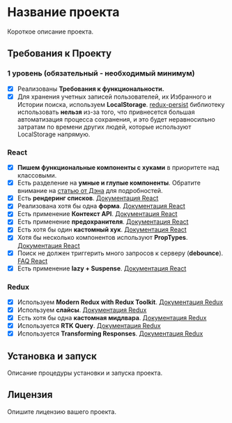 # Название проекта

Короткое описание проекта.

## Требования к Проекту

### 1 уровень (обязательный - необходимый минимум)

- [x]  Реализованы **Требования к функциональности.**
- [x]  Для хранения учетных записей пользователей, их Избранного и Истории поиска, используем **LocalStorage**. [redux-persist](https://www.npmjs.com/package/redux-persist) библиотеку использовать **нельзя** из-за того, что привнесется большая автоматизация процесса сохранения, и это будет неравносильно затратам по времени других людей, которые используют LocalStorage напрямую.

### React

- [x]  **Пишем функциональные компоненты c хуками** в приоритете над классовыми.
- [x]  Есть разделение на **умные и глупые компоненты**. Обратите внимание на [статью от Дэна](https://medium.com/@dan_abramov/smart-and-dumb-components-7ca2f9a7c7d0) для подробностей.
- [x]  Есть **рендеринг списков**. [Документация React](https://ru.reactjs.org/docs/lists-and-keys.html)
- [x]  Реализована хотя бы одна **форма**. [Документация React](https://ru.reactjs.org/docs/forms.html)
- [x]  Есть применение **Контекст API**. [Документация React](https://ru.reactjs.org/docs/context.html)
- [x]  Есть применение **предохранителя**. [Документация React](https://ru.reactjs.org/docs/error-boundaries.html)
- [x]  Есть хотя бы один **кастомный хук**. [Документация React](https://ru.reactjs.org/docs/hooks-custom.html)
- [x]  Хотя бы несколько компонентов используют **PropTypes**. [Документация React](https://ru.reactjs.org/docs/typechecking-with-proptypes.html)
- [x]  Поиск не должен триггерить много запросов к серверу (**debounce**). [FAQ React](https://ru.reactjs.org/docs/faq-functions.html#how-can-i-prevent-a-function-from-being-called-too-quickly-or-too-many-times-in-a-row)
- [x]  Есть применение **lazy + Suspense**. [Документация React](https://ru.reactjs.org/docs/code-splitting.html#route-based-code-splitting)

### Redux

- [x]  Используем **Modern Redux with Redux Toolkit**. [Документация Redux](https://redux.js.org/tutorials/fundamentals/part-8-modern-redux)
- [x]  Используем **слайсы**. [Документация Redux](https://redux.js.org/tutorials/fundamentals/part-8-modern-redux#using-createslice)
- [x]  Есть хотя бы одна **кастомная мидлвара**. [Документация Redux](https://redux.js.org/understanding/history-and-design/middleware)
- [x]  Используется **RTK Query**. [Документация Redux](https://redux.js.org/tutorials/essentials/part-7-rtk-query-basics)
- [x]  Используется **Transforming Responses**. [Документация Redux](https://redux.js.org/tutorials/essentials/part-8-rtk-query-advanced#transforming-responses)

## Установка и запуск

Описание процедуры установки и запуска проекта.

## Лицензия

Опишите лицензию вашего проекта.
